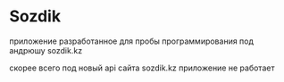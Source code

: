 # Sozdik
приложение разработанное для пробы программирования под андрюшу sozdik.kz

скорее всего под новый api сайта sozdik.kz приложение не работает
